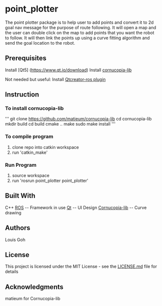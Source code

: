 # point_plotter
The point plotter package is to help user to add points and convert it to 2d goal nav message
for the purpose of route following. It will open a map and the user can double click on the map
to add points that you want the robot to follow. It will then link the points up using a curve
fitting algorithm and send the goal location to the robot.

## Prerequisites
Install [Qt5] (https://www.qt.io/download)
Install [cornucopia-lib](https://github.com/matieum/cornucopia-lib)

Not needed but useful:
Install [Qtcreator-ros plugin]( https://ros-industrial.github.io/ros_qtc_plugin/_source/How-to-Install-Users.html)

## Instruction
### To install cornucopia-lib
'''
git clone https://github.com/matieum/cornucopia-lib
cd cornucopia-lib
mkdir build
cd build
cmake ..
make
sudo make install
'''

### To compile program
1. clone repo into catkin workspace
2. run 'catkin_make'

### Run Program
1. source workspace
2. run 'rosrun point_plotter point_plotter'

## Built With
C++
[ROS](http://www.ros.org/) -- Framework in use
[Qt](https://www.qt.io/) -- UI Design
[Cornucopia-lib](https://github.com/matieum/cornucopia-lib) -- Curve drawing

## Authors
Louis Goh

## License
This project is licensed under the MIT License - see the [LICENSE.md](https://github.com/Louisgcr/point_plotter/blob/master/LICENSE) file for details

## Acknowledgments
matieum for Cornucopia-lib

